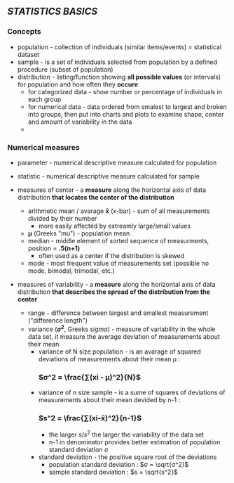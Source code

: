 ## _**STATISTICS BASICS**_

### **Concepts**

* population - collection of individuals (similar items/events) = statistical dataset
* sample - is a set of individuals selected from population by a defined procedure (subset of population)
* distribution - listing/function showing **all possible values** (or intervals) for population and how often they **occure** 
    * for categorized data - show number or percentage of individuals in each group 
    * for numerical data - data ordered from smalest to largest and broken into groups, then put into charts and plots to examine shape, center and amount of variability in the data
    *  

### **Numerical measures**

* parameter - numerical descriptive measure calculated for population
* statistic - numerical descriptive measure calculated for sample

* measures of center - a **measure** along the horizontal axis of data distribution **that locates the center of the distribution**
  * arithmetic mean / avarage **x̄** (x-bar) - sum of all measurements divided by their number
    * more easily affected by extreamly large/small values
  * **μ** (Greeks "mu") - population mean
  * median - middle element of sorted sequence of measurments, position = **.5(n+1)**
    * often used as a center if the distribution is skewed
  * mode - most frequent value of measurements set (possible no mode, bimodal, trimodal, etc.)

* measures of variability - a **measure** along the horizontal axis of data distribution **that describes the spread of the distribution from the center** 
  * range - difference between largest and smallest measurement ("difference length")
  * variance (**$σ^2$**, Greeks *sigma*) -  measure of variability in the whole data set, it measure the average deviation of measurements about their mean
    * variance of N size population - is an avarage of squared deviations of measurements about their mean μ :
       ### $σ^2 = \frac{∑(xi - μ)^2}{N}$
    * variance of n size sample - is a sume of squares of deviations of measurements about their mean devided by n-1 :
       ### $s^2 = \frac{∑(xi-x̄)^2}{n-1}$ 
      * the larger $s/s^2$ the larger the variability of the data set
      * n-1 in denominator provides better estimation of population standard deviation σ 
    * standard deviation - the positive square root of the deviations
      * population standard deviation : $σ = \sqrt{σ^2}$
      * sample standard deviation : $s = \sqrt{s^2}$



